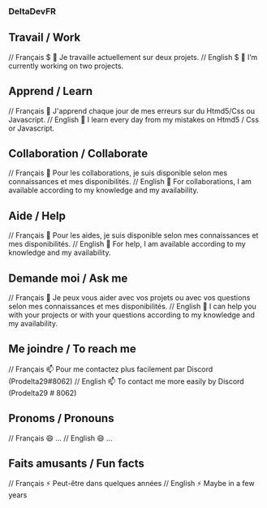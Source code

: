 ### DeltaDevFR  

  ## Travail / Work
  // Français 
  $ 🔭 Je travaille actuellement sur deux projets.
  // English 
  $ 🔭 I’m currently working on two projects.
  
  ## Apprend / Learn
  // Français 
  🌱 J'apprend chaque jour de mes erreurs sur du Htmd5/Css ou Javascript.
  // English
  🌱 I learn every day from my mistakes on Htmd5 / Css or Javascript.
  
  ## Collaboration / Collaborate
  // Français 
  👯 Pour les collaborations, je suis disponible selon mes connaissances et mes disponibilités.
  // English
  👯 For collaborations, I am available according to my knowledge and my availability.
  
  ## Aide / Help
  // Français 
  🤔 Pour les aides, je suis disponible selon mes connaissances et mes disponibilités.
  // English
  🤔 For help, I am available according to my knowledge and my availability.
   
  ## Demande moi / Ask me
  // Français 
  💬 Je peux vous aider avec vos projets ou avec vos questions selon mes connaissances et mes disponibilités.
  // English
  💬 I can help you with your projects or with your questions according to my knowledge and my availability.
   
  ## Me joindre / To reach me 
  // Français 
  📫 Pour me contactez plus facilement par Discord (Prodelta29#8062) 
  // English
  📫 To contact me more easily by Discord (Prodelta29 # 8062)
   
  ## Pronoms / Pronouns
  // Français 
  😄 ...
  // English
  😄 ... 
  
  ## Faits amusants / Fun facts 
  // Français
  ⚡ Peut-être dans quelques années 
  // English
  ⚡ Maybe in a few years

